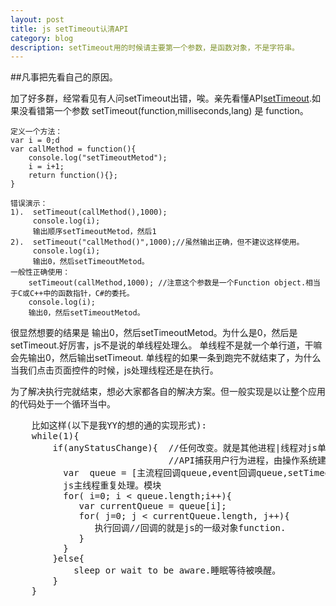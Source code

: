 ```yaml
---
layout: post
title: js setTimeout认清API
category: blog
description: setTimeout用的时候请主要第一个参数，是函数对象，不是字符串。
---
```


##凡事把先看自己的原因。

加了好多群，经常看见有人问setTimeout出错，唉。亲先看懂API[setTimeout](http://www.w3schools.com/jsref/met_win_settimeout.asp).如果没看错第一个参数
setTimeout(function,milliseconds,lang) 是 function。
    
    定义一个方法：
    var i = 0;d
    var callMethod = function(){
    	console.log("setTimeoutMetod");
    	i = i+1;
    	return function(){};
    }
    
    错误演示：
    1).  setTimeout(callMethod(),1000);
         console.log(i);
         输出顺序setTimeoutMetod，然后1
    2).  setTimeout("callMethod()",1000);//虽然输出正确，但不建议这样使用。
         console.log(i);
         输出0，然后setTimeoutMetod。
    一般性正确使用：
        setTimeout(callMethod,1000); //注意这个参数是一个Function object.相当于C或C++中的函数指针，C#的委托。
        console.log(i);
        输出0，然后setTimeoutMetod。

很显然想要的结果是 输出0，然后setTimeoutMetod。为什么是0，然后是setTimeout.好厉害，js不是说的单线程处理么。
单线程不是就一个单行道，干嘛会先输出0，然后输出setTimeout.
单线程的如果一条到跑完不就结束了，为什么当我们点击页面控件的时候，js处理线程还是在执行。

为了解决执行完就结束，想必大家都各自的解决方案。但一般实现是以让整个应用的代码处于一个循环当中。

   <pre>
    比如这样(以下是我YY的想的通的实现形式): 
    while(1){
        if(anyStatusChange){  //任何改变。就是其他进程|线程对js单线程状态改变 （windows 
                              //API捕获用户行为进程，由操作系统建立管道，改变js进程状态）
          var  queue = [主流程回调queue,event回调queue,setTimeout回调queue,Ajax回调queue等];//2微数组
          js主线程重复处理。模块
          for( i=0; i < queue.length;i++){
             var currentQueue = queue[i];
             for( j=0; j < currentQueue.length, j++){
                执行回调//回调的就是js的一级对象function.
             }
          }
        }else{
            sleep or wait to be aware.睡眠等待被唤醒。
        } 
    }
   </pre>
